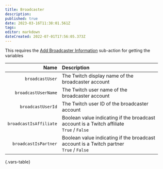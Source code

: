 ```yaml
---
title: Broadcaster
description: 
published: true
date: 2023-03-16T11:38:01.561Z
tags: 
editor: markdown
dateCreated: 2022-07-01T17:56:05.373Z
---
```


This requires the [Add Broadcaster Information](/Sub-Actions/Twitch/Add-Broadcaster-Information) sub-action for getting the variables

Name | Description
----:|:------------
`broadcastUser` | The Twitch display name of the broadcaster account
`broadcastUserName` | The Twitch user name of the broadcaster account
`broadcastUserId` | The Twitch user ID of the broadcaster account
`broadcastIsAffiliate` | Boolean value indicating if the broadcast account is a Twitch affiliate <br> `True` / `False`
`broadcastIsPartner` | Boolean value indicating if the broadcast account is a Twitch partner <br> `True` / `False`
{.vars-table}